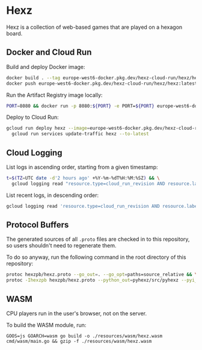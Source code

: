 # Hexz

Hexz is a collection of web-based games that are played on a hexagon
board.

## Docker and Cloud Run

Build and deploy Docker image:

```bash
docker build . --tag europe-west6-docker.pkg.dev/hexz-cloud-run/hexz/hexz:latest
docker push europe-west6-docker.pkg.dev/hexz-cloud-run/hexz/hexz:latest
```

Run the Artifact Registry image locally:

```bash
PORT=8080 && docker run -p 8080:${PORT} -e PORT=${PORT} europe-west6-docker.pkg.dev/hexz-cloud-run/hexz/hexz:latest
```

Deploy to Cloud Run:

```bash
gcloud run deploy hexz --image=europe-west6-docker.pkg.dev/hexz-cloud-run/hexz/hexz:latest --region=europe-west6 --project=hexz-cloud-run  && \
  gcloud run services update-traffic hexz --to-latest
```

## Cloud Logging

List logs in ascending order, starting from a given timestamp:

```bash
t=$(TZ=UTC date -d'2 hours ago' +%Y-%m-%dT%H:%M:%SZ) && \
  gcloud logging read "resource.type=cloud_run_revision AND resource.labels.service_name=hexz AND textPayload:\"CPU stats\" AND timestamp>=\"$t\"" --project hexz-cloud-run --order=asc --limit=10
```

List recent logs, in descending order:

```bash
gcloud logging read 'resource.type=cloud_run_revision AND resource.labels.service_name=hexz AND textPayload:"CPU stats"' --freshness=2h --project hexz-cloud-run --limit=10
```

## Protocol Buffers

The generated sources of all `.proto` files are checked in to this repository,
so users shouldn't need to regenerate them. 

To do so anyway, run the following command in the root directory of this
repository:

```bash
protoc hexzpb/hexz.proto --go_out=. --go_opt=paths=source_relative && \
protoc -Ihexzpb hexzpb/hexz.proto --python_out=pyhexz/src/pyhexz --pyi_out=pyhexz/src/pyhexz 
```

## WASM

CPU players run in the user's browser, not on the server.

To build the WASM module, run:

```
GOOS=js GOARCH=wasm go build -o ./resources/wasm/hexz.wasm cmd/wasm/main.go && gzip -f ./resources/wasm/hexz.wasm
```
